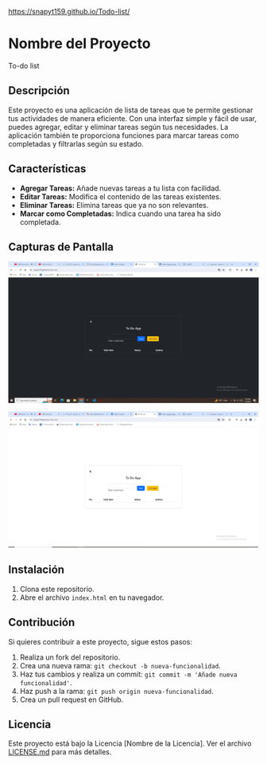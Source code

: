 https://snapyt159.github.io/Todo-list/

# Nombre del Proyecto

To-do list

## Descripción

Este proyecto es una aplicación de lista de tareas que te permite gestionar tus actividades de manera eficiente. Con una interfaz simple y fácil de usar, puedes agregar, editar y eliminar tareas según tus necesidades. La aplicación también te proporciona funciones para marcar tareas como completadas y filtrarlas según su estado.

## Características

- **Agregar Tareas:** Añade nuevas tareas a tu lista con facilidad.
- **Editar Tareas:** Modifica el contenido de las tareas existentes.
- **Eliminar Tareas:** Elimina tareas que ya no son relevantes.
- **Marcar como Completadas:** Indica cuando una tarea ha sido completada.

## Capturas de Pantalla


![Logo de mi proyecto](https://github.com/Snapyt159/Todo-list/blob/master/screenshots/todo%20app%20n.jpg)

![Logo de mi proyecto](https://github.com/Snapyt159/Todo-list/blob/master/screenshots/todo%20app%20w.jpg)

## Instalación

1. Clona este repositorio.
2. Abre el archivo `index.html` en tu navegador.

## Contribución

Si quieres contribuir a este proyecto, sigue estos pasos:

1. Realiza un fork del repositorio.
2. Crea una nueva rama: `git checkout -b nueva-funcionalidad`.
3. Haz tus cambios y realiza un commit: `git commit -m 'Añade nueva funcionalidad'`.
4. Haz push a la rama: `git push origin nueva-funcionalidad`.
5. Crea un pull request en GitHub.

## Licencia

Este proyecto está bajo la Licencia [Nombre de la Licencia]. Ver el archivo [LICENSE.md](LICENSE.md) para más detalles.
